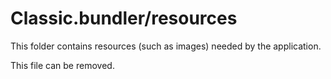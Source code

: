 # Classic.bundler/resources

This folder contains resources (such as images) needed by the application. 

This file can be removed.
